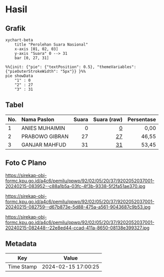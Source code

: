 # Hasil

## Grafik

```mermaid
xychart-beta
    title "Perolehan Suara Nasional"
    x-axis [01, 02, 03]
    y-axis "Suara" 0 --> 31
    bar [0, 27, 31]
```

```mermaid
%%{init: {"pie": {"textPosition": 0.5}, "themeVariables": {"pieOuterStrokeWidth": "5px"}} }%%
pie showData
    "1" : 0
    "2" : 27
    "3" : 31
```

## Tabel

| No. | Nama Paslon    | Suara | Suara (raw) | Persentase |
|:--- |:-------------- | -----:| -----------:| ----------:|
| 1   | ANIES MUHAIMIN | 0     | [0][p-1]    | 0,00       |
| 2   | PRABOWO GIBRAN | 27    | [27][p-2]   | 46,55      |
| 3   | GANJAR MAHFUD  | 31    | [31][p-3]   | 53,45      |


[p-1]: https://github.com/gigit-pemilu/pemilu-2024/blob/main/pilpres/hitung-suara/sub/92-papua-barat/sub/02-manokwari/sub/05-masni/sub/2037-undi/sub/001-tps/sub/paslon-1.txt
[p-2]: https://github.com/gigit-pemilu/pemilu-2024/blob/main/pilpres/hitung-suara/sub/92-papua-barat/sub/02-manokwari/sub/05-masni/sub/2037-undi/sub/001-tps/sub/paslon-2.txt
[p-3]: https://github.com/gigit-pemilu/pemilu-2024/blob/main/pilpres/hitung-suara/sub/92-papua-barat/sub/02-manokwari/sub/05-masni/sub/2037-undi/sub/001-tps/sub/paslon-3.txt

## Foto C Plano

https://sirekap-obj-formc.kpu.go.id/a4c6/pemilu/ppwp/92/02/05/20/37/9202052037001-20240215-083952--c88a1b5a-03fc-4f3b-9338-5f2fa51ae370.jpg

https://sirekap-obj-formc.kpu.go.id/a4c6/pemilu/ppwp/92/02/05/20/37/9202052037001-20240215-082759--d67b873e-5d88-475a-a561-9043687c9b53.jpg

https://sirekap-obj-formc.kpu.go.id/a4c6/pemilu/ppwp/92/02/05/20/37/9202052037001-20240215-082448--22e8ed44-ccad-411a-8650-08138e399327.jpg


## Metadata

| Key        | Value               |
| ---------- | ------------------- |
| Time Stamp | 2024-02-15 17:00:25 |



